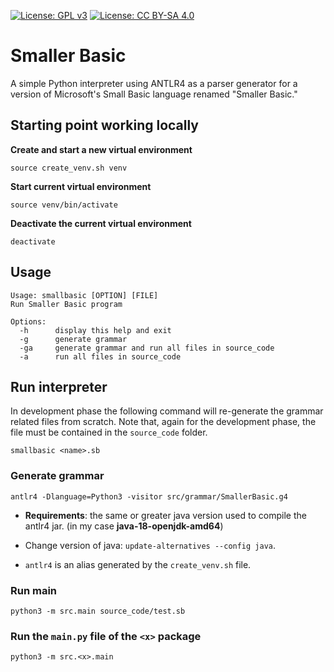 [![License: GPL v3](https://img.shields.io/badge/License-GPL%20v3-blue.svg)](http://www.gnu.org/licenses/gpl-3.0) 
[![License: CC BY-SA 4.0](https://img.shields.io/badge/License-CC%20BY--SA%204.0-blue.svg)](http://creativecommons.org/licenses/by-sa/4.0/)

# Smaller Basic

A simple Python interpreter using ANTLR4 as a parser generator for a version of Microsoft's Small Basic language renamed "Smaller Basic."

## Starting point working locally

**Create and start a new virtual environment**

`source create_venv.sh venv` 

**Start current virtual environment**

`source venv/bin/activate`

**Deactivate the current virtual environment**

`deactivate`

## Usage 

```
Usage: smallbasic [OPTION] [FILE]
Run Smaller Basic program

Options:
  -h      display this help and exit
  -g      generate grammar
  -ga     generate grammar and run all files in source_code
  -a      run all files in source_code
```

## Run interpreter

In development phase the following command will re-generate the grammar related files from scratch. 
Note that, again for the development phase, the file must be contained in the `source_code` folder.

`smallbasic <name>.sb`


### Generate grammar

`antlr4 -Dlanguage=Python3 -visitor src/grammar/SmallerBasic.g4`

- **Requirements**: the same or greater java version used to compile the antlr4 jar. (in my case **java-18-openjdk-amd64**)  

- Change version of java: `update-alternatives --config java`.

- `antlr4` is an alias generated by the `create_venv.sh` file.

### Run main

`python3 -m src.main source_code/test.sb`


### Run the `main.py` file of the `<x>` package 

`python3 -m src.<x>.main`




